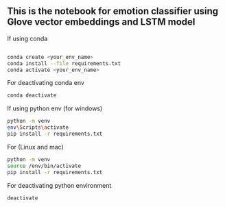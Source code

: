 ## This is the notebook for emotion classifier using Glove vector embeddings and LSTM model


If using conda
```bash

conda create <your_env_name>
conda install --file requirements.txt
conda activate <your_env_name>

```

For deactivating conda env
```bash
conda deactivate
```

If using python env (for windows)
```bash
python -m venv 
env\Scripts\activate
pip install -r requirements.txt
```

For (Linux and mac)
```bash
python -m venv 
source /env/bin/activate
pip install -r requirements.txt
```

For deactivating python environment
```bash
deactivate
```
